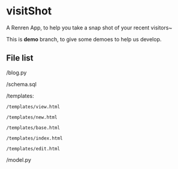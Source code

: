 visitShot
=========

A Renren App, to help you take a snap shot of your recent visitors~

This is **demo** branch, to give some demoes to help us develop.

## File list
/blog.py

/schema.sql

/templates:

    /templates/view.html

    /templates/new.html

    /templates/base.html

    /templates/index.html

    /templates/edit.html

/model.py
